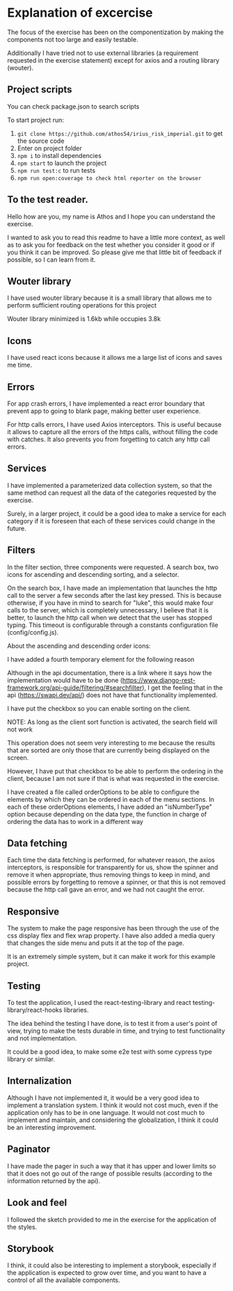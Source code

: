 # Explanation of excercise

The focus of the exercise has been on the componentization by making the components not too large and easily testable.

Additionally I have tried not to use external libraries (a requirement requested in the exercise statement) except for axios and a routing library (wouter).

## Project scripts

You can check package.json to search scripts

To start project run:

1. `git clone https://github.com/athos54/irius_risk_imperial.git` to get the source code
1. Enter on project folder
1. `npm i` to install dependencies
1. `npm start` to launch the project
1. `npm run test:c` to run tests
1. `npm run open:coverage to check html reporter on the browser`

## To the test reader.

Hello how are you, my name is Athos and I hope you can understand the exercise.

I wanted to ask you to read this readme to have a little more context, as well as to ask you for feedback on the test whether you consider it good or if you think it can be improved. So please give me that little bit of feedback if possible, so I can learn from it.

## Wouter library

I have used wouter library because it is a small library that allows me to perform sufficient routing operations for this project

Wouter library minimized is 1.6kb while occupies 3.8k

## Icons

I have used react icons because it allows me a large list of icons and saves me time.

## Errors

For app crash errors, I have implemented a react error boundary that prevent app to going to blank page, making better user experience.

For http calls errors, I have used Axios interceptors. This is useful because it allows to capture all the errors of the https calls, without filling the code with catches. It also prevents you from forgetting to catch any http call errors.

## Services

I have implemented a parameterized data collection system, so that the same method can request all the data of the categories requested by the exercise.

Surely, in a larger project, it could be a good idea to make a service for each category if it is foreseen that each of these services could change in the future.

## Filters

In the filter section, three components were requested. A search box, two icons for ascending and descending sorting, and a selector.

On the search box, I have made an implementation that launches the http call to the server a few seconds after the last key pressed. This is because otherwise, if you have in mind to search for "luke", this would make four calls to the server, which is completely unnecessary, I believe that it is better, to launch the http call when we detect that the user has stopped typing. This timeout is configurable through a constants configuration file (config/config.js).

About the ascending and descending order icons:

I have added a fourth temporary element for the following reason

Although in the api documentation, there is a link where it says how the implementation would have to be done (https://www.django-rest-framework.org/api-guide/filtering/#searchfilter), I get the feeling that in the api (https://swapi.dev/api/) does not have that functionality implemented.

I have put the checkbox so you can enable sorting on the client.

NOTE: As long as the client sort function is activated, the search field will not work

This operation does not seem very interesting to me because the results that are sorted are only those that are currently being displayed on the screen.

However, I have put that checkbox to be able to perform the ordering in the client, because I am not sure if that is what was requested in the exercise.

I have created a file called orderOptions to be able to configure the elements by which they can be ordered in each of the menu sections. In each of these orderOptions elements, I have added an "isNumberType" option because depending on the data type, the function in charge of ordering the data has to work in a different way

## Data fetching

Each time the data fetching is performed, for whatever reason, the axios interceptors, is responsible for transparently for us, show the spinner and remove it when appropriate, thus removing things to keep in mind, and possible errors by forgetting to remove a spinner, or that this is not removed because the http call gave an error, and we had not caught the error.

## Responsive

The system to make the page responsive has been through the use of the css display flex and flex wrap property. I have also added a media query that changes the side menu and puts it at the top of the page.

It is an extremely simple system, but it can make it work for this example project.

## Testing

To test the application, I used the react-testing-library and react testing-library/react-hooks libraries.

The idea behind the testing I have done, is to test it from a user's point of view, trying to make the tests durable in time, and trying to test functionality and not implementation.

It could be a good idea, to make some e2e test with some cypress type library or similar.

## Internalization

Although I have not implemented it, it would be a very good idea to implement a translation system. I think it would not cost much, even if the application only has to be in one language. It would not cost much to implement and maintain, and considering the globalization, I think it could be an interesting improvement.

## Paginator

I have made the pager in such a way that it has upper and lower limits so that it does not go out of the range of possible results (according to the information returned by the api).

## Look and feel

I followed the sketch provided to me in the exercise for the application of the styles.

## Storybook

I think, it could also be interesting to implement a storybook, especially if the application is expected to grow over time, and you want to have a control of all the available components.
